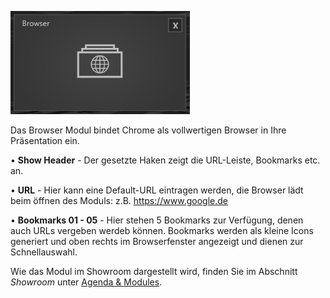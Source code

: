 
![BrowserModul](img/Manager/Module/Browser_Module.PNG) 


Das Browser Modul bindet Chrome als vollwertigen Browser in Ihre Präsentation ein.

•    **Show Header** - Der gesetzte Haken zeigt die URL-Leiste, Bookmarks etc. an. 

•    **URL** - Hier kann eine Default-URL eintragen werden, die Browser lädt beim öffnen des Moduls:
z.B. https://www.google.de 



•    **Bookmarks 01 - 05** - Hier stehen 5 Bookmarks zur Verfügung, denen auch URLs vergeben werdeb können. Bookmarks werden als kleine Icons generiert und oben rechts im Browserfenster angezeigt und dienen zur Schnellauswahl.

Wie das Modul im Showroom dargestellt wird, finden Sie im Abschnitt *Showroom* unter [Agenda & Modules](056_agenda.html#browser).


